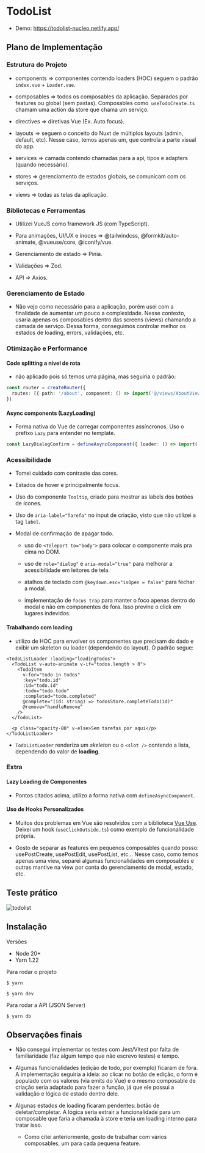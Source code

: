 # TodoList

- Demo: https://todolist-nucleo.netlify.app/

## Plano de Implementação

### Estrutura do Projeto

- components => componentes contendo loaders (HOC) seguem o padrão `index.vue` + `Loader.vue`.

- composables => todos os composables da aplicação. Separados por features ou global (sem pastas). Composables como` useTodoCreate.ts` chamam uma action da store que chama um serviço.

- directives => diretivas Vue (Ex. Auto focus).

- layouts => seguem o conceito do Nuxt de múltiplos layouts (admin, default, etc). Nesse caso, temos apenas um, que controla a parte visual do app.

- services => camada contendo chamadas para a api, tipos e adapters (quando necessário).

- stores => gerenciamento de estados globais, se comunicam com os serviços.

- views => todas as telas da aplicação.

### Bibliotecas e Ferramentas

- Utilizei VueJS como framework JS (com TypeScript).

- Para animações, UI/UX e ínoces => @tailwindcss, @formkit/auto-animate, @vueuse/core, @iconify/vue.

- Gerenciamento de estado => Pinia.

- Validações => Zod.

- API => Axios.

### Gerenciamento de Estado

- Não vejo como necessário para a aplicação, porém usei com a finalidade de aumentar um pouco a complexidade. Nesse contexto, usaria apenas os composables dentro das screens (views) chamando a camada de serviço. Dessa forma, conseguimos controlar melhor os estados de loading, errors, validações, etc.

### Otimização e Performance

#### Code splitting a nível de rota

- não aplicado pois só temos uma página, mas seguiria o padrão:

```ts
const router = createRouter({
  routes: [{ path: '/about', component: () => import('@/views/AboutView.vue') }],
})
```

#### Async components (LazyLoading)

- Forma nativa do Vue de carregar componentes assíncronos. Uso o prefixo `Lazy` para entender no template.

```ts
const LazyDialogConfirm = defineAsyncComponent({ loader: () => import('@/components/Dialog/Confirm.vue') })
```

### Acessibilidade

- Tomei cuidado com contraste das cores.

- Estados de hover e principalmente focus.

- Uso do componente `Tooltip`, criado para mostrar as labels dos botões de ícones.

- Uso de `aria-label="Tarefa"` no input de criação, visto que não utilizei a tag `label`.

- Modal de confirmação de apagar todo.

  - uso do `<Teleport to="body">` para colocar o componente mais pra cima no DOM.

  - uso de `role="dialog"` e `aria-modal="true"` para melhorar a acessibilidade em leitores de tela.

  - atalhos de teclado com `@keydown.esc="isOpen = false"` para fechar a modal.

  - implementação de `focus trap` para manter o foco apenas dentro do modal e não em componentes de fora. Isso previne o click em lugares indevidos.

#### Trabalhando com loading

- utilizo de HOC para envolver os componentes que precisam do dado e exibir um skeleton ou loader (dependendo do layout). O padrão segue:

```vue
<TodoListLoader :loading="loadingTodos">
  <TodoList v-auto-animate v-if="todos.length > 0">
    <TodoItem
      v-for="todo in todos"
      :key="todo.id"
      :id="todo.id"
      :todo="todo.todo"
      :completed="todo.completed"
      @complete="(id: string) => todosStore.completeTodo(id)"
      @remove="handleRemove"
    />
  </TodoList>

  <p class="opacity-80" v-else>Sem tarefas por aqui</p>
</TodoListLoader>
```

- `TodoListLoader` renderiza um _skeleton_ ou o `<slot />` contendo a lista, dependendo do valor de **loading**.

### Extra

#### Lazy Loading de Componentes

- Pontos citados acima, utilizo a forma nativa com `defineAsyncComponent`.

#### Uso de Hooks Personalizados

- Muitos dos problemas em Vue são resolvidos com a biblioteca [Vue Use](https://vueuse.org/). Deixei um hook (`useClickOutside.ts`) como exemplo de funcionalidade própria.

- Gosto de separar as features em pequenos composables quando posso: usePostCreate, usePostEdit, usePostList, etc... Nesse caso, como temos apenas uma view, separei algumas funcionalidades em composables e outras mantive na view por conta do gerenciamento de modal, estado, etc.

## Teste prático

![todolist](https://utfs.io/f/GMvi6tcKj6u3EnFhH2tzPZXVolI0vQ5N2xp98hGus6qt3JUa)

## Instalação

Versões

- Node 20+
- Yarn 1.22

Para rodar o projeto

```
$ yarn

$ yarn dev
```

Para rodar a API (JSON Server)

```
$ yarn db
```

## Observações finais

- Não consegui implementar os testes com Jest/Vitest por falta de familiaridade (faz algum tempo que não escrevo testes) e tempo.

- Algumas funcionalidades (edição de todo, por exemplo) ficaram de fora. A implementação seguiria a ideia: ao clicar no botão de edição, o form é populado com os valores (via emits do Vue) e o mesmo composable de criação seria adaptado para fazer a função, já que ele possui a validação e lógica de estado dentro dele.

- Algunas estados de loading ficaram pendentes: botão de deletar/completar. A lógica seria extrair a funcionalidade para um composable que faria a chamada à store e teria um loading interno para tratar isso.
  - Como citei anteriormente, gosto de trabalhar com vários composables, um para cada pequena feature.
